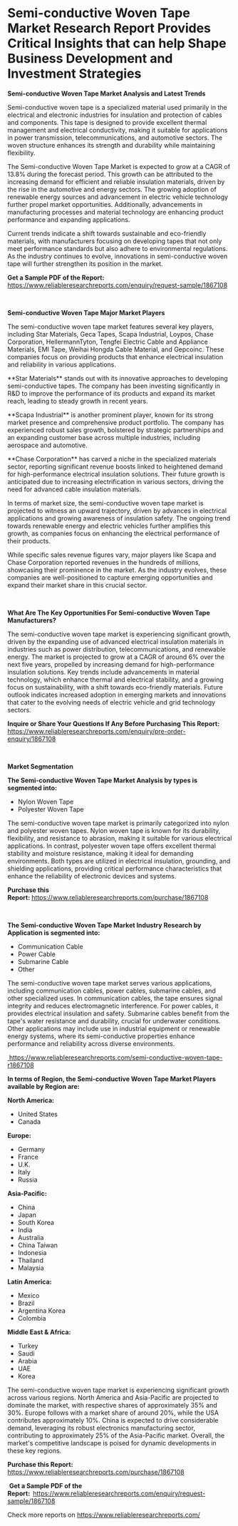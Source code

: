 <p><h1>Semi-conductive Woven Tape Market Research Report Provides Critical Insights that can help Shape Business Development and Investment Strategies</h1></p><p><strong>Semi-conductive Woven Tape Market Analysis and Latest Trends</strong></p>
<p><p>Semi-conductive woven tape is a specialized material used primarily in the electrical and electronic industries for insulation and protection of cables and components. This tape is designed to provide excellent thermal management and electrical conductivity, making it suitable for applications in power transmission, telecommunications, and automotive sectors. The woven structure enhances its strength and durability while maintaining flexibility.</p><p>The Semi-conductive Woven Tape Market is expected to grow at a CAGR of 13.8% during the forecast period. This growth can be attributed to the increasing demand for efficient and reliable insulation materials, driven by the rise in the automotive and energy sectors. The growing adoption of renewable energy sources and advancement in electric vehicle technology further propel market opportunities. Additionally, advancements in manufacturing processes and material technology are enhancing product performance and expanding applications.</p><p>Current trends indicate a shift towards sustainable and eco-friendly materials, with manufacturers focusing on developing tapes that not only meet performance standards but also adhere to environmental regulations. As the industry continues to evolve, innovations in semi-conductive woven tape will further strengthen its position in the market.</p></p>
<p><strong>Get a Sample PDF of the Report:&nbsp;</strong> <a href="https://www.reliableresearchreports.com/enquiry/request-sample/1867108?utm_campaign=2002&utm_medium=2&utm_source=Github&utm_content=ia&utm_term=04022025&utm_id=semi-conductive-woven-tape">https://www.reliableresearchreports.com/enquiry/request-sample/1867108</a></p>
<p>&nbsp;</p>
<p><strong>Semi-conductive Woven Tape Major Market Players</strong></p>
<p><p>The semi-conductive woven tape market features several key players, including Star Materials, Geca Tapes, Scapa Industrial, Loypos, Chase Corporation, HellermannTyton, Tengfei Electric Cable and Appliance Materials, EMI Tape, Weihai Hongda Cable Material, and Gepcoinc. These companies focus on providing products that enhance electrical insulation and reliability in various applications.</p><p>**Star Materials** stands out with its innovative approaches to developing semi-conductive tapes. The company has been investing significantly in R&D to improve the performance of its products and expand its market reach, leading to steady growth in recent years.</p><p>**Scapa Industrial** is another prominent player, known for its strong market presence and comprehensive product portfolio. The company has experienced robust sales growth, bolstered by strategic partnerships and an expanding customer base across multiple industries, including aerospace and automotive. </p><p>**Chase Corporation** has carved a niche in the specialized materials sector, reporting significant revenue boosts linked to heightened demand for high-performance electrical insulation solutions. Their future growth is anticipated due to increasing electrification in various sectors, driving the need for advanced cable insulation materials.</p><p>In terms of market size, the semi-conductive woven tape market is projected to witness an upward trajectory, driven by advances in electrical applications and growing awareness of insulation safety. The ongoing trend towards renewable energy and electric vehicles further amplifies this growth, as companies focus on enhancing the electrical performance of their products.</p><p>While specific sales revenue figures vary, major players like Scapa and Chase Corporation reported revenues in the hundreds of millions, showcasing their prominence in the market. As the industry evolves, these companies are well-positioned to capture emerging opportunities and expand their market share in this crucial sector.</p></p>
<p>&nbsp;</p>
<p><strong>What Are The Key Opportunities For Semi-conductive Woven Tape Manufacturers?</strong></p>
<p><p>The semi-conductive woven tape market is experiencing significant growth, driven by the expanding use of advanced electrical insulation materials in industries such as power distribution, telecommunications, and renewable energy. The market is projected to grow at a CAGR of around 6% over the next five years, propelled by increasing demand for high-performance insulation solutions. Key trends include advancements in material technology, which enhance thermal and electrical stability, and a growing focus on sustainability, with a shift towards eco-friendly materials. Future outlook indicates increased adoption in emerging markets and innovations that cater to the evolving needs of electric vehicle and grid technology sectors.</p></p>
<p><strong>Inquire or Share Your Questions If Any Before Purchasing This Report:</strong> <a href="https://www.reliableresearchreports.com/enquiry/pre-order-enquiry/1867108?utm_campaign=2002&utm_medium=2&utm_source=Github&utm_content=ia&utm_term=04022025&utm_id=semi-conductive-woven-tape">https://www.reliableresearchreports.com/enquiry/pre-order-enquiry/1867108</a></p>
<p>&nbsp;</p>
<p><strong>Market Segmentation</strong></p>
<p><strong>The Semi-conductive Woven Tape Market Analysis by types is segmented into:</strong></p>
<p><ul><li>Nylon Woven Tape</li><li>Polyester Woven Tape</li></ul></p>
<p><p>The semi-conductive woven tape market is primarily categorized into nylon and polyester woven tapes. Nylon woven tape is known for its durability, flexibility, and resistance to abrasion, making it suitable for various electrical applications. In contrast, polyester woven tape offers excellent thermal stability and moisture resistance, making it ideal for demanding environments. Both types are utilized in electrical insulation, grounding, and shielding applications, providing critical performance characteristics that enhance the reliability of electronic devices and systems.</p></p>
<p><strong>Purchase this Report:&nbsp;</strong><a href="https://www.reliableresearchreports.com/purchase/1867108?utm_campaign=2002&utm_medium=2&utm_source=Github&utm_content=ia&utm_term=04022025&utm_id=semi-conductive-woven-tape">https://www.reliableresearchreports.com/purchase/1867108</a></p>
<p>&nbsp;</p>
<p><strong>The Semi-conductive Woven Tape Market Industry Research by Application is segmented into:</strong></p>
<p><ul><li>Communication Cable</li><li>Power Cable</li><li>Submarine Cable</li><li>Other</li></ul></p>
<p><p>The semi-conductive woven tape market serves various applications, including communication cables, power cables, submarine cables, and other specialized uses. In communication cables, the tape ensures signal integrity and reduces electromagnetic interference. For power cables, it provides electrical insulation and safety. Submarine cables benefit from the tape's water resistance and durability, crucial for underwater conditions. Other applications may include use in industrial equipment or renewable energy systems, where its semi-conductive properties enhance performance and reliability across diverse environments.</p></p>
<p><a href="https://www.reliableresearchreports.com/semi-conductive-woven-tape-r1867108?utm_campaign=2002&utm_medium=2&utm_source=Github&utm_content=ia&utm_term=04022025&utm_id=semi-conductive-woven-tape">&nbsp;https://www.reliableresearchreports.com/semi-conductive-woven-tape-r1867108</a></p>
<p><strong>In terms of Region, the Semi-conductive Woven Tape Market Players available by Region are:</strong></p>
<p>
    <p> <strong> North America: </strong>
        <ul>
            <li>United States</li>
            <li>Canada</li>
        </ul>
        </p> 
    <p> <strong> Europe: </strong>
        <ul>
            <li>Germany</li>
            <li>France</li>
            <li>U.K.</li>
            <li>Italy</li>
            <li>Russia</li>
        </ul>
        </p> 
    <p> <strong> Asia-Pacific: </strong>
        <ul>
            <li>China</li>
            <li>Japan</li>
            <li>South Korea</li>
            <li>India</li>
            <li>Australia</li>
            <li>China Taiwan</li>
            <li>Indonesia</li>
            <li>Thailand</li>
            <li>Malaysia</li>
        </ul>
        </p> 
    <p> <strong> Latin America: </strong>
        <ul>
            <li>Mexico</li>
            <li>Brazil</li>
            <li>Argentina Korea</li>
            <li>Colombia</li>
        </ul>
        </p> 
    <p> <strong> Middle East & Africa: </strong>
        <ul>
            <li>Turkey</li>
            <li>Saudi</li>
            <li>Arabia</li>
            <li>UAE</li>
            <li>Korea</li>
        </ul>
    </p>
    </p>
<p><p>The semi-conductive woven tape market is experiencing significant growth across various regions. North America and Asia-Pacific are projected to dominate the market, with respective shares of approximately 35% and 30%. Europe follows with a market share of around 20%, while the USA contributes approximately 10%. China is expected to drive considerable demand, leveraging its robust electronics manufacturing sector, contributing to approximately 25% of the Asia-Pacific market. Overall, the market's competitive landscape is poised for dynamic developments in these key regions.</p></p>
<p><strong>Purchase this Report: </strong><a href="https://www.reliableresearchreports.com/purchase/1867108?utm_campaign=2002&utm_medium=2&utm_source=Github&utm_content=ia&utm_term=04022025&utm_id=semi-conductive-woven-tape">https://www.reliableresearchreports.com/purchase/1867108</a></p>
<p>&nbsp;<strong>Get a Sample PDF of the Report:&nbsp;&nbsp;</strong><a href="https://www.reliableresearchreports.com/enquiry/request-sample/1867108?utm_campaign=2002&utm_medium=2&utm_source=Github&utm_content=ia&utm_term=04022025&utm_id=semi-conductive-woven-tape">https://www.reliableresearchreports.com/enquiry/request-sample/1867108</a></p>
<p><strong></strong></p>
<p>Check more reports on <a href="https://www.reliableresearchreports.com/?utm_campaign=2002&utm_medium=2&utm_source=Github&utm_content=ia&utm_term=04022025&utm_id=semi-conductive-woven-tape">https://www.reliableresearchreports.com/</a></p>